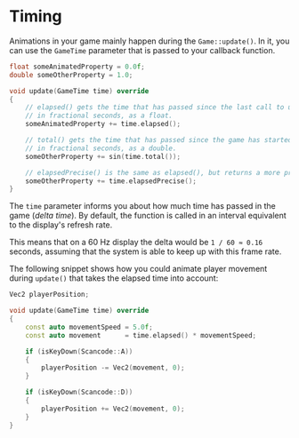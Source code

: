 # Timing

Animations in your game mainly happen during the `Game::update()`. In it, you can use the `GameTime` parameter that is passed to your callback function.

```cpp
float someAnimatedProperty = 0.0f;
double someOtherProperty = 1.0;

void update(GameTime time) override
{
    // elapsed() gets the time that has passed since the last call to update(),
    // in fractional seconds, as a float.
    someAnimatedProperty += time.elapsed();

    // total() gets the time that has passed since the game has started running,
    // in fractional seconds, as a double.
    someOtherProperty += sin(time.total());

    // elapsedPrecise() is the same as elapsed(), but returns a more precise time, as a double.
    someOtherProperty += time.elapsedPrecise();
}
```

The `time` parameter informs you about how much time has passed in the game (_delta time_). By default, the function is called in an interval equivalent to the display's refresh rate.

This means that on a 60 Hz display the delta would be `1 / 60 ≈ 0.16` seconds, assuming that the system is able to keep up with this frame rate.

The following snippet shows how you could animate player movement during `update()` that takes the elapsed time into account:

```cpp
Vec2 playerPosition;

void update(GameTime time) override
{
    const auto movementSpeed = 5.0f;
    const auto movement      = time.elapsed() * movementSpeed;

    if (isKeyDown(Scancode::A))
    {
        playerPosition -= Vec2(movement, 0);
    }

    if (isKeyDown(Scancode::D))
    {
        playerPosition += Vec2(movement, 0);
    }
}
```
